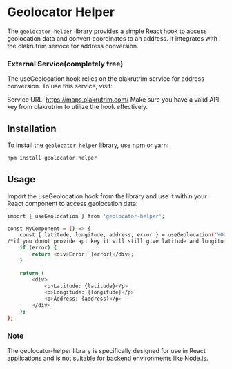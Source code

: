 # Geolocator Helper

The `geolocator-helper` library provides a simple React hook to access geolocation data and convert coordinates to an address. It integrates with the olakrutrim service for address conversion.
### External Service(completely free)
The useGeolocation hook relies on the olakrutrim service for address conversion. To use this service, visit:

Service URL: https://maps.olakrutrim.com/
Make sure you have a valid API key from olakrutrim to utilize the hook effectively.
## Installation

To install the `geolocator-helper` library, use npm or yarn:

```bash
npm install geolocator-helper
```
## Usage
Import the useGeolocation hook from the library and use it within your React component to access geolocation data:

```bash
import { useGeolocation } from 'geolocator-helper';

const MyComponent = () => {
    const { latitude, longitude, address, error } = useGeolocation('YOUR_API_KEY_HERE');
/*if you donot provide api key it will still give latitude and longitude for adress you will need api key*/
    if (error) {
        return <div>Error: {error}</div>;
    }

    return (
        <div>
            <p>Latitude: {latitude}</p>
            <p>Longitude: {longitude}</p>
            <p>Address: {address}</p>
        </div>
    );
};
```
### Note
The geolocator-helper library is specifically designed for use in React applications and is not suitable for backend environments like Node.js.

